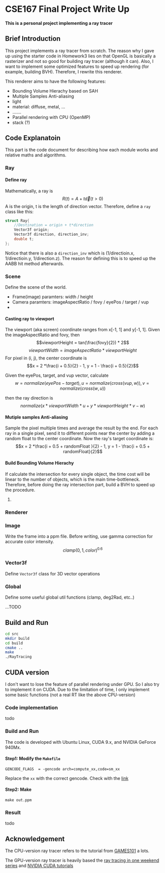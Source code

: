 # CSE167 Final Project Write Up

#### **This is a personal project implementing a ray tracer**

## Brief Introduction
This project implements a ray tracer from scratch. The reason why I gave up using the starter code in Homework3 lies on that OpenGL is basically a rasterizer and not so good for building ray tracer (although it can). Also, I want to implement some optimized features to speed up rendering (for example, building BVH). Therefore, I rewrite this renderer. 

This renderer aims to have the following features:
- Bounding Volume Hierachy based on SAH
- Multiple Samples Anti-aliasing
- light 
- material: diffuse, metal, ...
- .......
- Parallel rendering with CPU (OpenMP)
- stack (?)

## Code Explanatoin
This part is the code document for describing how each module works and relative maths and algorithms.

### Ray
#### Define ray
Mathematically, a ray is 
$$R(t) = A + t \vec{d} (t > 0)$$
A is the origin, t is the length of direction vector.
Therefore, define a ```ray``` class like this:
```cpp
struct Ray{
    //Destination = origin + t*direction
    Vector3f origin;
    Vector3f direction, direction_inv;
    double t;
};
```
Notice that there is also a ```direction_inv``` which is (1/directioin.x, 1/directioin.y, 1/direction.z). The reason for defining this is to speed up the AABB hit method afterwards.

### Scene
Define the scene of the world.
- Frame(image) paramters: width / height
- Camera paramters: imageAspectRatio / fovy / eyePos / target / vup
- 
#### Casting ray to viewport
The viewport (aka screen) coordinate ranges from x[-1, 1] and y[-1, 1]. 
Given the imageAspectRatio and fovy, then 
$$viewportHeight = tan(\frac{fovy}{2}) * 2$$
$$viewportWidth = imageAspectRatio * viewportHeight$$
For pixel in (i, j), the center coordinate is 
$$x = 2 *\frac{i + 0.5}{2} - 1, y = 1 - \frac{i + 0.5}{2}$$

Given the eyePos, target, and vup vector, calculate 
$$w = normalize(eyePos - target), u = normalize(cross(vup, w)), v = normalize(cross(w, u))$$

then the ray direction is 
$$normalize(x * viewportWidth * u + y * viewportHeight * v - w)$$

#### Mutiple samples Anti-aliasing
Sample the pixel multiple times and average the result by the end. For each ray in a single pixel, send it to different points near the center by adding a random float to the center coordinate. Now the ray's target coordinate is:
$$x = 2 *\frac{i + 0.5 + randomFloat }{2} - 1, y = 1 - \frac{i + 0.5 + randomFloat}{2}$$

#### Build Bounding Volume Hierachy
If calculate the intersection for every single object, the time cost will be linear to the number of objects, which is the main time-bottleneck. Therefore, before doing the ray intersection part, build a BVH to speed up the procedure. 

1.  
### Renderer

### Image
Write the frame into a ppm file. Before writing, use gamma correction for accurate color intensity.
$$clamp(0, 1, color)^{0.6}$$
### Vector3f
Define ```Vector3f``` class for 3D vector operations

### Global
Define some useful global util functions (clamp, deg2Rad, etc..)

...TODO
## Build and Run
```sh
cd src
mkdir build
cd build
cmake ..
make
./RayTracing
```

## CUDA version
I don't want to lose the feature of parallel rendering under GPU. So I also try to implement it on CUDA. Due to the limitation of time, I only implement some basic functions (not a real RT like the above CPU-version)

### Code implementation
todo
### Build and Run
The code is developed with Ubuntu Linux, CUDA 9.x, and NVIDIA GeForce 940Mx.
#### Step1: Modify the ```Makefile```
```
GENCODE_FLAGS  = -gencode arch=compute_xx,code=sm_xx
```
Replace the ```xx``` with the correct gencode. Check with the [link](https://arnon.dk/matching-sm-architectures-arch-and-gencode-for-various-nvidia-cards/)
#### Step2: Make
```
make out.ppm
```
### Result
todo
## Acknowledgement
The CPU-version ray tracer refers to the tutorial from [GAMES101](https://sites.cs.ucsb.edu/~lingqi/teaching/games101.html) a lots.

The GPU-version ray tracer is heavily based the [ray tracing in one weekend series](https://raytracing.github.io/books) and [NVIDIA CUDA tutorials](https://developer.nvidia.com/blog/accelerated-ray-tracing-cuda/)


